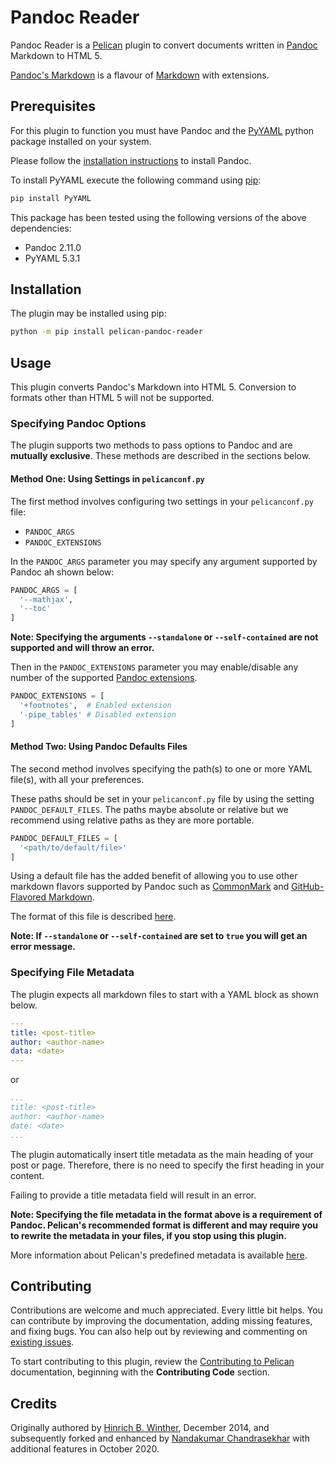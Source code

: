 # Pandoc Reader

Pandoc Reader is a [Pelican](http://getpelican.com) plugin to convert documents written in [Pandoc](https://pandoc.org/) Markdown to HTML 5.

[Pandoc's Markdown](https://pandoc.org/MANUAL.html#pandocs-markdown) is a flavour of [Markdown](http://daringfireball.net/projects/markdown/) with extensions.

## Prerequisites

For this plugin to function you must have Pandoc and the [PyYAML](https://pypi.org/project/PyYAML/) python package installed on your system.

Please follow the [installation instructions](https://pandoc.org/installing.html) to install Pandoc.

To install PyYAML execute the following command using [pip](https://pip.pypa.io/en/stable/installing/):

```bash
pip install PyYAML
```

This package has been tested using the following versions of the above dependencies:

* Pandoc 2.11.0
* PyYAML 5.3.1

## Installation

The plugin may be installed using pip:

```bash
python -m pip install pelican-pandoc-reader
```

## Usage

This plugin converts Pandoc's Markdown into HTML 5. Conversion to formats other than HTML 5 will not be supported.

### Specifying Pandoc Options

The plugin supports two methods to pass options to Pandoc and are **mutually exclusive**. These methods are described in the sections below.

#### Method One: Using Settings in `pelicanconf.py`

The first method involves configuring two settings in your `pelicanconf.py` file:

* `PANDOC_ARGS`
* `PANDOC_EXTENSIONS`

In the `PANDOC_ARGS` parameter you may specify any argument supported by Pandoc ah shown below:

```python
PANDOC_ARGS = [
  '--mathjax',
  '--toc'
]
```

**Note: Specifying the arguments `--standalone` or `--self-contained` are not supported and will throw an error.**

Then in the `PANDOC_EXTENSIONS` parameter you may enable/disable any number of the supported [Pandoc extensions](https://pandoc.org/MANUAL.html#extensions).

```python
PANDOC_EXTENSIONS = [
  '+footnotes',  # Enabled extension
  '-pipe_tables' # Disabled extension
]
```

#### Method Two: Using Pandoc Defaults Files

The second method involves specifying the path(s) to one or more YAML file(s), with all your preferences.

These paths should be set in your `pelicanconf.py` file by using the setting `PANDOC_DEFAULT_FILES`. The paths maybe absolute or relative but we recommend using relative paths as they are more portable.

```python
PANDOC_DEFAULT_FILES = [
  '<path/to/default/file>'
]
```

Using a default file has the added benefit of allowing you to use other markdown flavors supported by Pandoc such as [CommonMark](https://commonmark.org/) and [GitHub-Flavored Markdown](https://docs.github.com/en/free-pro-team@latest/github/writing-on-github).

The format of this file is described [here](https://pandoc.org/MANUAL.html#default-files).

**Note: If `--standalone` or `--self-contained` are set to `true` you will get an error message.**

### Specifying File Metadata

The plugin expects all markdown files to start with a YAML block as shown below.

```yaml
---
title: <post-title>
author: <author-name>
data: <date>
---
```

or

```yaml
...
title: <post-title>
author: <author-name>
date: <date>
...
```

The plugin automatically insert title metadata as the main heading of your post or page. Therefore, there is no need to specify the first heading in your content.

Failing to provide a title metadata field will result in an error.

**Note: Specifying the file metadata in the format above is a requirement of Pandoc. Pelican's recommended format is different and may require you to rewrite the metadata in your files, if you stop using this plugin.**

More information about Pelican's predefined metadata is available [here](https://docs.getpelican.com/en/stable/content.html#file-metadata).

## Contributing

Contributions are welcome and much appreciated. Every little bit helps. You can contribute by improving the documentation, adding missing features, and fixing bugs. You can also help out by reviewing and commenting on [existing issues](https://github.com/pelican-plugins/pandoc-reader/issues).

To start contributing to this plugin, review the [Contributing to Pelican](https://docs.getpelican.com/en/latest/contribute.html) documentation, beginning with the **Contributing Code** section.

## Credits

Originally authored by [Hinrich B. Winther](https://github.com/liob), December 2014, and subsequently forked and enhanced by [Nandakumar Chandrasekhar](https://www.linkedin.com/in/nandakumar-chandrasekhar-a400b45b/) with additional features in October 2020.
